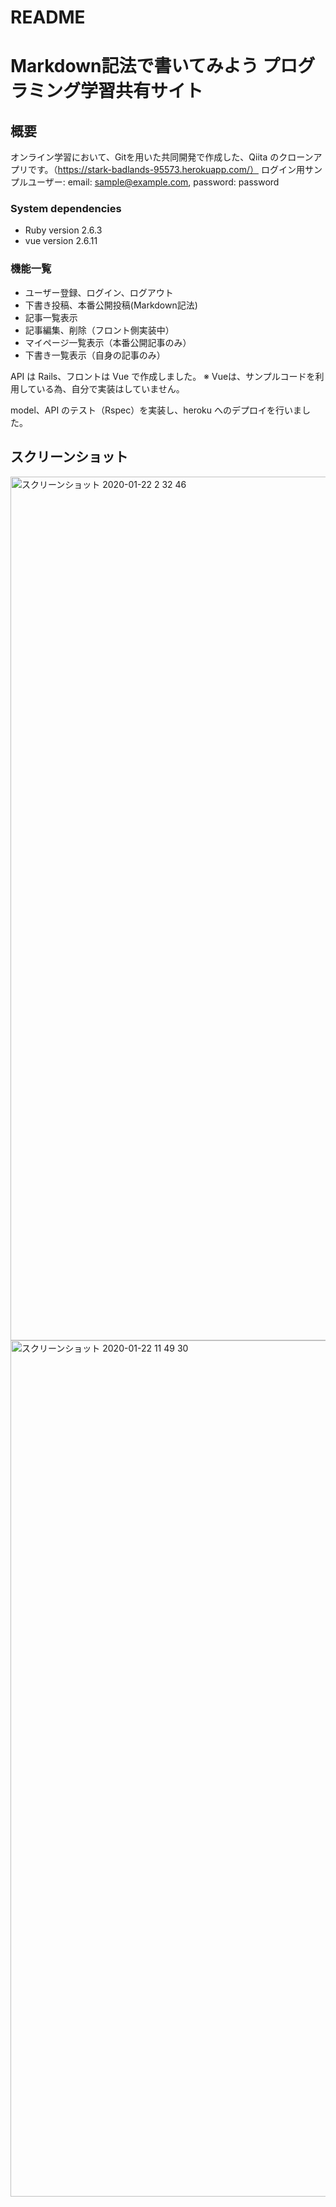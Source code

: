 # README

Markdown記法で書いてみよう プログラミング学習共有サイト
====
## 概要

オンライン学習において、Gitを用いた共同開発で作成した、Qiita のクローンアプリです。（https://stark-badlands-95573.herokuapp.com/）
ログイン用サンプルユーザー: email: sample@example.com, password: password

### System dependencies
- Ruby version 2.6.3
- vue version 2.6.11

### 機能一覧
- ユーザー登録、ログイン、ログアウト
- 下書き投稿、本番公開投稿(Markdown記法)
- 記事一覧表示
- 記事編集、削除（フロント側実装中）
- マイページ一覧表示（本番公開記事のみ）
- 下書き一覧表示（自身の記事のみ）

API は Rails、フロントは Vue で作成しました。
※ Vueは、サンプルコードを利用している為、自分で実装はしていません。

model、API のテスト（Rspec）を実装し、heroku へのデプロイを行いました。

## スクリーンショット
<img width="1382" alt="スクリーンショット 2020-01-22 2 32 46" src="https://user-images.githubusercontent.com/50073648/72861456-5188a400-3d0d-11ea-97f4-f13a280b4e35.png">

<img width="1370" alt="スクリーンショット 2020-01-22 11 49 30" src="https://user-images.githubusercontent.com/50073648/72861461-551c2b00-3d0d-11ea-85e3-7b2342c334b1.png">

